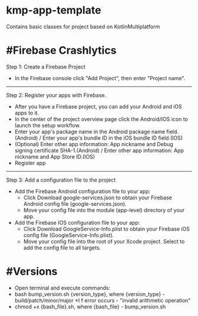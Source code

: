 # kmp-app-template
Contains basic classes for project based on KotlinMultiplatform

#Firebase Crashlytics
===============
Step 1: Create a Firebase Project
* In the Firebase console click "Add Project", then enter "Project name".
---------------
Step 2: Register your apps with Firebase.
* After you have a Firebase project, you can add your Android and iOS apps to it.
* In the center of the project overview page click the Android/IOS icon to launch the setup workflow.
* Enter your app's package name in the Android package name field.(Android) / Enter your app's bundle ID in the iOS bundle ID field.(IOS)
* (Optional) Enter other app information: App nickname and Debug signing certificate SHA-1.(Android) / Enter other app information: App nickname and App Store ID.(IOS)
* Register app
--------------
Step 3: Add a configuration file to the project
* Add the Firebase Android configuration file to your app:
  * Click Download google-services.json to obtain your Firebase Android config file (google-services.json).
  * Move your config file into the module (app-level) directory of your app.
* Add the Firebase IOS configuration file to your app:
  * Click Download GoogleService-Info.plist to obtain your Firebase iOS config file (GoogleService-Info.plist).
  * Move your config file into the root of your Xcode project. Select to add the config file to all targets.

#Versions
===============
* Open terminal and execute commands:
 * bash bump_version.sh {version_type}, where {version_type} - build/patch/minor/major
*I f error occurs - "invalid arithmetic operation"
  * chmod +x {bash_file}.sh, where {bash_file} - bump_version.sh
